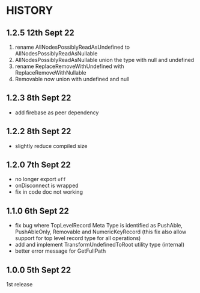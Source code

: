 # HISTORY

## 1.2.5 12th Sept 22

1. rename AllNodesPossiblyReadAsUndefined to AllNodesPossiblyReadAsNullable
2. AllNodesPossiblyReadAsNullable union the type with null and undefined
3. rename ReplaceRemoveWithUndefined with ReplaceRemoveWithNullable
4. Removable now union with undefined and null

## 1.2.3 8th Sept 22

- add firebase as peer dependency

## 1.2.2 8th Sept 22

- slightly reduce compiled size

## 1.2.0 7th Sept 22

- no longer export `off`
- onDisconnect is wrapped
- fix in code doc not working

## 1.1.0 6th Sept 22

- fix bug where TopLevelRecord Meta Type is identified as PushAble, PushAbleOnly, Removable and NumericKeyRecord (this fix also allow support for top level record type for all operations)
- add and implement TransformUndefinedToRoot utility type (internal)
- better error message for GetFullPath

## 1.0.0 5th Sept 22

1st release

